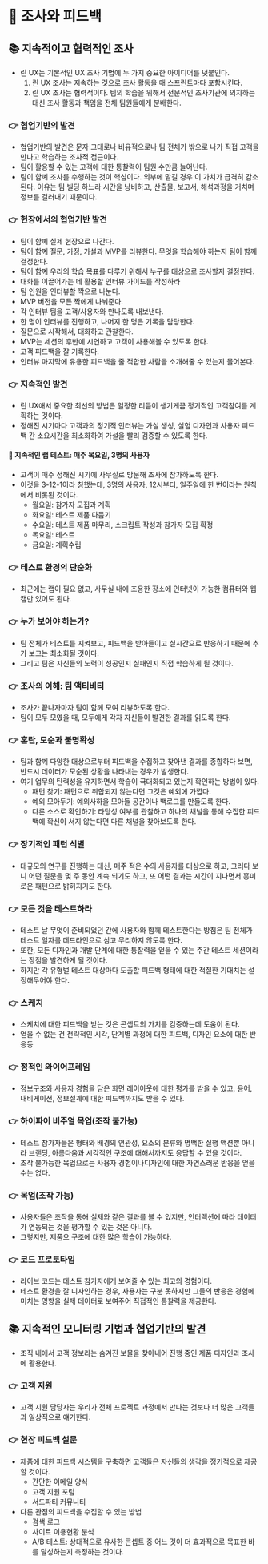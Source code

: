 # 🌈 조사와 피드백

## 📚 지속적이고 협력적인 조사
- 린 UX는 기본적인 UX 조사 기법에 두 가지 중요한 아이디어를 덧붙인다.
  1. 린 UX 조사는 지속하는 것으로 조사 활동을 매 스프린트마다 포함시킨다.
  2. 린 UX 조사는 협력적이다. 팀의 학습을 위해서 전문적인 조사기관에 의지하는 대신 조사 활동과 책임을 전체 팀원들에게 분배한다.

### 👉 협업기반의 발견
- 협업기반의 발견은 문자 그대로나 비유적으로나 팀 전체가 밖으로 나가 직접 고객을 만나고 학습하는 조사적 접근이다.
- 팀이 활용할 수 있는 고객에 대한 통찰력이 팀원 수만큼 늘어난다.
- 팀이 함꼐 조사를 수행하는 것이 핵심이다. 외부에 맡길 경우 이 가치가 급격히 감소된다. 이유는 팀 빌딩 하느라 시간을 낭비하고, 산출물, 보고서, 해석과정을 거치며 정보를 걸러내기 때문이다.

### 👉 현장에서의 협업기반 발견
- 팀이 함꼐 실제 현장으로 나간다.
- 팀이 함꼐 질문, 가정, 가설과 MVP를 리뷰한다. 무엇을 학습해야 하는지 팀이 함꼐 결정한다.
- 팀이 함꼐 우리의 학습 목표를 다루기 위해서 누구를 대상으로 조사할지 결정한다.
- 대화를 이끌어가는 데 활용할 인터뷰 가이드를 작성하라
- 팀 인원을 인터뷰할 짝으로 나눈다.
- MVP 버전을 모든 짝에게 나눠준다.
- 각 인터뷰 팀을 고객/사용자와 만나도록 내보낸다.
- 한 명이 인터뷰를 진행하고, 나머지 한 명은 기록을 담당한다.
- 질문으로 시작해서, 대화하고 관찰한다.
- MVP는 세션의 후반에 시연하고 고객이 사용해볼 수 있도록 한다.
- 고객 피드백을 잘 기록한다.
- 인터뷰 마지막에 유용한 피드백을 줄 적합한 사람을 소개해줄 수 있는지 물어본다.

### 👉 지속적인 발견
- 린 UX애서 중요한 최선의 방법은 일정한 리듬이 생기게끔 정기적인 고객참여를 계획하는 것이다.
- 정해진 시기마다 고객과의 정기적 인터뷰는 가설 생성, 실험 디자인과 사용자 피드백 간 소요시간을 최소화하여 가설을 빨리 검증할 수 있도록 한다.

#### 🎈 지속적인 랩 테스트: 매주 목요일, 3명의 사용자
- 고객이 매주 정해진 시기에 사무실로 방문해 조사에 참가하도록 한다.
- 이것을 3-12-1이라 칭했는데, 3명의 사용자, 12시부터, 일주일에 한 번이라는 원칙에서 비롯된 것이다.
  - 월요일: 참가자 모집과 계획
  - 화요일: 테스트 제품 다듬기
  - 수요일: 테스트 제품 마무리, 스크립트 작성과 참가자 모집 확정
  - 목요일: 테스트
  - 금요일: 계획수립

### 👉 테스트 환경의 단순화
- 최근에는 랩이 필요 없고, 사무실 내에 조용한 장소에 인터넷이 가능한 컴퓨터와 웹캠만 있어도 된다.

### 👉 누가 보아야 하는가?
- 팀 전체가 테스트를 지켜보고, 피드백을 받아들이고 실시간으로 반응하기 때문에 추가 보고는 최소화될 것이다.
- 그리고 팀은 자신들의 노력이 성공인지 실패인지 직접 학습하게 될 것이다.

### 👉 조사의 이해: 팀 액티비티
- 조사가 끝나자마자 팀이 함꼐 모여 리뷰하도록 한다.
- 팀이 모두 모였을 때, 모두에게 각자 자신들이 발견한 결과를 읽도록 한다.

### 👉 혼란, 모순과 불명확성
- 팀과 함꼐 다양한 대상으로부터 피드백을 수집하고 찾아낸 결과를 종합하다 보면, 반드시 데이터가 모순된 상황을 나타내는 경우가 발생한다.
- 여기 업무의 탄력성을 유지하면서 학습이 극대화되고 있는지 확인하는 방법이 있다.
  - 패턴 찾기: 패턴으로 취합되지 않는다면 그것은 예외에 가깝다.
  - 예외 모아두기: 예외사하을 모아둘 공간이나 백로그를 만들도록 한다.
  - 다른 소스로 확인하기: 타당성 여부를 관찰하고 하나의 채널을 통해 수집한 피드백에 확신이 서지 않는다면 다른 채널을 찾아보도록 한다.

### 👉 장기적인 패턴 식별
- 대규모의 연구를 진행하는 대신, 매주 적은 수의 사용자를 대상으로 하고, 그러다 보니 어떤 질문을 몇 주 동안 계속 되기도 하고, 또 어떤 결과는 시간이 지나면서 흥미로운 패턴으로 밝혀지기도 한다.

### 👉 모든 것을 테스트하라
- 테스트 날 무엇이 준비되었던 간에 사용자와 함께 테스트한다는 방침은 팀 전체가 테스트 일자를 데드라인으로 삼고 무리하지 않도록 한다.
- 또한, 모든 디자인과 개발 단계에 대한 통찰력을 얻을 수 있는 주간 테스트 세션이라는 장점을 발견하게 될 것이다.
- 하지만 각 유형벌 테스트 대상마다 도출할 피드백 형태에 대한 적절한 기대치는 설정해두어야 한다.

### 👉 스케치
- 스케치에 대한 피드백을 받는 것은 콘셉트의 가치를 검증하는데 도움이 된다.
- 얻을 수 없는 건 전략적인 시각, 단계별 과정에 대한 피드백, 디자인 요소에 대한 반응등

### 👉 정적인 와이어프레임
- 정보구조와 사용자 경험을 담은 화면 레이아웃에 대한 평가를 받을 수 있고, 용어, 내비게이션, 정보설계에 대한 피드백까지도 받을 수 있다.

### 👉 하이파이 비주얼 목업(조작 불가능)
- 테스트 참가자들은 형태와 배경의 연관성, 요소의 분류와 명백한 실행 액션뿐 아니라 브랜딩, 아름다움과 시각적인 구조에 대해서까지도 응답할 수 있을 것이다.
- 조작 불가능한 목업으로는 사용자 경험이나디자인에 대한 자연스러운 반응을 얻을 수는 없다.

### 👉 목업(조작 가능)
- 사용자들은 조작을 통해 실제와 같은 결과를 볼 수 있지만, 인터랙션에 따라 데이터가 연동되는 것을 평가할 수 있는 것은 아니다.
- 그렇지만, 제품으 구조에 대한 많은 학습이 가능하다.

### 👉 코드 프로토타입
- 라이브 코드는 테스트 참가자에게 보여줄 수 있는 최고의 경험이다.
- 테스트 환경을 잘 디자인하는 경우, 사용자는 구분 못하지만 그들의 반응은 경험에 미치는 영향을 실제 데이터로 보여주어 직접적인 통찰력을 제공한다.

## 📚 지속적인 모니터링 기법과 협업기반의 발견
- 조직 내에서 고객 정보라는 숨겨진 보물을 찾아내어 진행 중인 제품 디자인과 조사에 활용한다.

### 👉 고객 지원
- 고객 지원 담당자는 우리가 전체 프로젝트 과정에서 만나는 것보다 더 많은 고객들과 일상적으로 얘기한다.

### 👉 현장 피드백 설문
- 제품에 대한 피드백 시스템을 구축하면 고객들은 자신들의 생각을 정기적으로 제공할 것이다.
  - 간단한 이메일 양식
  - 고객 지원 포럼
  - 서드파티 커뮤니티
- 다른 관점의 피드백을 수집할 수 있는 방법
  - 검색 로그
  - 사이트 이용현황 분석
  - A/B 테스트: 상대적으로 유사한 콘셉트 중 어느 것이 더 효과적으로 목표한 바를 달성하는지 측정하는 것이다.
